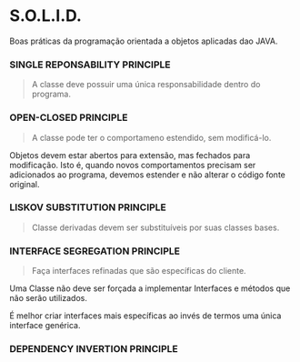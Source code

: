 # S.O.L.I.D.

Boas práticas da programação orientada a objetos aplicadas dao JAVA.

### SINGLE REPONSABILITY PRINCIPLE

> A classe deve possuir uma única responsabilidade dentro do programa.

### OPEN-CLOSED PRINCIPLE

> A classe pode ter o comportameno estendido, sem modificá-lo.

Objetos devem estar abertos para extensão, mas fechados para modificação. Isto é, quando novos comportamentos precisam ser adicionados ao programa, devemos estender e não alterar o código fonte original.

### LISKOV SUBSTITUTION PRINCIPLE

> Classe derivadas devem ser substituíveis por suas classes bases.

### INTERFACE SEGREGATION PRINCIPLE

> Faça interfaces refinadas que são específicas do cliente.

Uma Classe não deve ser forçada a implementar Interfaces e métodos que não serão utilizados.

É melhor criar interfaces mais específicas ao invés de termos uma única interface genérica.

### DEPENDENCY INVERTION PRINCIPLE


